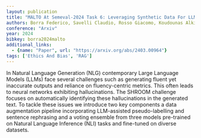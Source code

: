 ```yaml
---
layout: publication
title: "MALTO At Semeval-2024 Task 6: Leveraging Synthetic Data For LLM Hallucination Detection"
authors: Borra Federico, Savelli Claudio, Rosso Giacomo, Koudounas Alkis, Giobergia Flavio
conference: "Arxiv"
year: 2024
bibkey: borra2024malto
additional_links:
  - {name: "Paper", url: "https://arxiv.org/abs/2403.00964"}
tags: ['Ethics And Bias', 'RAG']
---
```

In Natural Language Generation (NLG) contemporary Large Language Models (LLMs) face several challenges such as generating fluent yet inaccurate outputs and reliance on fluency-centric metrics. This often leads to neural networks exhibiting hallucinations. The SHROOM challenge focuses on automatically identifying these hallucinations in the generated text. To tackle these issues we introduce two key components a data augmentation pipeline incorporating LLM-assisted pseudo-labelling and sentence rephrasing and a voting ensemble from three models pre-trained on Natural Language Inference (NLI) tasks and fine-tuned on diverse datasets.
